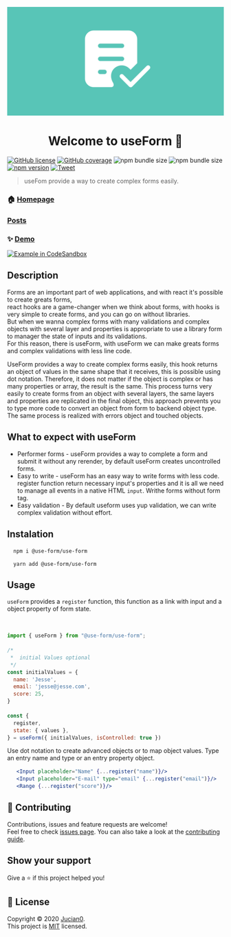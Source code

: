 ![Logo](img/logo3.png)

<h1 align="center">Welcome to useForm 👋</h1>

[![GitHub license](https://img.shields.io/badge/License-mit-green)](https://github.com/Jucian0/useform/blob/master/LICENSE) [![GitHub coverage](https://img.shields.io/badge/coverage-96.8%25-brightgreen)](https://github.com/use-form/use-form/tree/master/test) ![npm bundle size](https://img.shields.io/bundlephobia/min/@use-form/use-form) ![npm bundle size](https://img.shields.io/bundlephobia/minzip/@use-form/use-form) [![npm version](https://img.shields.io/badge/npm-v1.0-ff69b4)](https://www.npmjs.com/package/@use-form/use-form) [![Tweet](https://img.shields.io/twitter/url/http/shields.io.svg?style=social)](https://twitter.com/intent/tweet?text=React+hook+for+forms+and+validations&url=https://github.com/use-form/use-form&hashtags=reactjs,hook,javascript,forms)

> useFom provide a way to create complex forms easily.

### 🏠 [Homepage](https://useform.org)

### [Posts]([https://dev.to/jucian0/building-forms-with-useform-1cna)

### ✨ [Demo](https://codesandbox.io/s/useform-2u2ju)

<a href="https://codesandbox.io/s/useform-2u2ju">
  <img width="150" alt="Example in CodeSandbox" src="https://codesandbox.io/static/img/play-codesandbox.svg">
</a>

## Description

Forms are an important part of web applications, and with react it's possible to create greats forms,  
react hooks are a game-changer when we think about forms, with hooks is very simple to create forms, and you can go on without libraries.  
But when we wanna complex forms with many validations and complex objects with several layer and properties is appropriate to use a library form to manager the state of inputs and its validations.  
For this reason, there is useForm, with useForm we can make greats forms and complex validations with less line code.

UseForm provides a way to create complex forms easily, this hook returns an object of values ​​in the same shape that it receives, this is possible using dot notation. Therefore,
it does not matter if the object is complex or has many properties or array,
the result is the same. This process turns very easily to create forms from an object with several layers,
the same layers and properties are replicated in the final object,
this approach prevents you to type more code to convert an object from form to backend object type. The same process is realized with errors object and touched objects.

## What to expect with useForm

- Performer forms - useForm provides a way to complete a form and submit it without any rerender, by default useForm creates uncontrolled forms.
- Easy to write - useForm has an easy way to write forms with less code. register function return necessary input's properties and it is all we need to manage all events in a native HTML `input`. Writhe forms without form tag.
- Easy validation - By default useform uses yup validation, we can write complex validation without effort.

## Instalation

```
  npm i @use-form/use-form
```

```
  yarn add @use-form/use-form
```

## Usage

`useForm` provides a `register` function, this function as a link with input and a object property of form state.

<QuickStartDemo />
<br />

```javascript
import { useForm } from "@use-form/use-form";

/*
 *  initial Values optional
 */
const initialValues = {
  name: 'Jesse',
  email: 'jesse@jesse.com',
  score: 25,
}

const {
  register,
  state: { values },
} = useForm({ initialValues, isControlled: true })
```

Use dot notation to create advanced objects or to map object values. Type an entry name and type or an entry property object.

```jsx
   <Input placeholder="Name" {...register("name")}/>
   <Input placeholder="E-mail" type="email" {...register("email")}/>
   <Range {...register("score")}/>
```

## 🤝 Contributing

Contributions, issues and feature requests are welcome!<br />Feel free to check [issues page](https://github.com/Jucian0/useform/issues). You can also take a look at the [contributing guide](https://github.com/Jucian0/useform/blob/master/CONTRIBUTING.md).

## Show your support

Give a ⭐️ if this project helped you!

## 📝 License

Copyright © 2020 [Jucian0](https://github.com/useform).<br />
This project is [MIT](https://github.com/useform/useform/blob/53debd6986650f76561795f2069d6eebc5db6c65/LICENSE) licensed.
